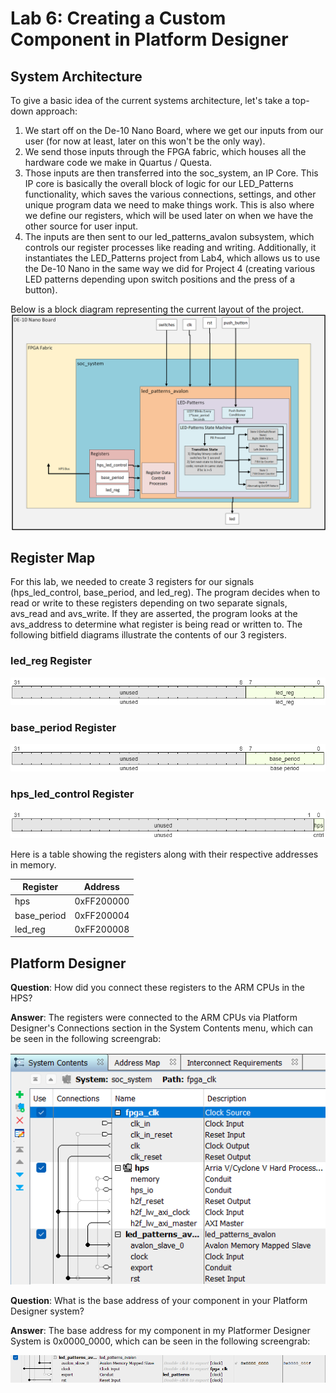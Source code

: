 
# Lab 6: Creating a Custom Component in Platform Designer

## System Architecture

To give a basic idea of the current systems architecture, let's take a top-down approach:

1. We start off on the De-10 Nano Board, where we get our inputs from our user (for now at least, later on this won't be the only way).
2. We send those inputs through the FPGA fabric, which houses all the hardware code we make in Quartus / Questa.
3. Those inputs are then transferred into the soc_system, an IP Core. This IP core is basically the overall block of logic for our LED_Patterns functionality, which saves the various connections, settings, and other unique program data we need to make things work. This is also where we define our registers, which will be used later on when we have the other source for user input.
4. The inputs are then sent to our led_patterns_avalon subsystem, which controls our register processes like reading and writing. Additionally, it instantiates the LED_Patterns project from Lab4, which allows us to use the De-10 Nano in the same way we did for Project 4 (creating various LED patterns depending upon switch positions and the press of a button).

Below is a block diagram representing the current layout of the project.
![lab6_block_diagram](assets/EE467_Lab6_Updated_System_Block_Diagram.png)


## Register Map

For this lab, we needed to create 3 registers for our signals (hps_led_control, base_period, and led_reg). The program decides when to read or write to these registers depending on two separate signals, avs_read and avs_write. If they are asserted, the program looks at the avs_address to determine what register is being read or written to. The following bitfield diagrams illustrate the contents of our 3 registers. 

### led_reg Register
![lab6_led_reg](assets/WaveDrom_led_register.png)

### base_period Register
![lab6_bp_reg](assets/WaveDrom_base_period_register.png)

### hps_led_control Register
![lab6_hps_reg](assets/WaveDrom_hps_register.png)

Here is a table showing the registers along with their respective addresses in memory.

| Register    | Address |
| -------- | ------- |
| hps  | 0xFF200000    |
| base_period | 0xFF200004     |
| led_reg    | 0xFF200008    |

## Platform Designer

**Question**: How did you connect these registers to the ARM CPUs in the HPS?

**Answer**: The registers were connected to the ARM CPUs via Platform Designer's Connections section in the System Contents menu, which can be seen in the following screengrab:

![lab6_arm_connect](assets/lab6_arm_cpu_connections.png)

**Question**: What is the base address of your component in your Platform Designer system?

**Answer**: The base address for my component in my Platformer Designer System is 0x0000_0000, which can be seen in the following screengrab:

![lab6_component_address](assets/lab6_component_address.png)
